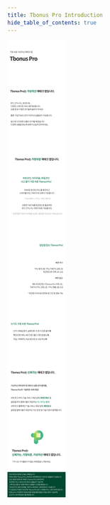 ```yaml
---
title: Tbonus Pro Introduction
hide_table_of_contents: true
---
```



![alt 属性文本](../../../static/img/beginner/cs/cs_tp.jpg)



<!-- [1:1 문의하기](http://pf.kakao.com/_xgkzBb) -->
